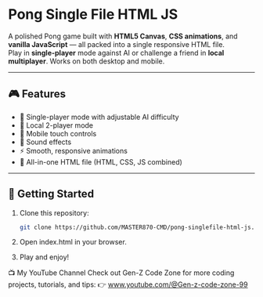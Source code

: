 # Pong Single File HTML JS

A polished Pong game built with **HTML5 Canvas**, **CSS animations**, and **vanilla JavaScript** — all packed into a single responsive HTML file.  
Play in **single-player** mode against AI or challenge a friend in **local multiplayer**. Works on both desktop and mobile.

---

## 🎮 Features
- 🎯 Single-player mode with adjustable AI difficulty  
- 👫 Local 2-player mode  
- 📱 Mobile touch controls  
- 🎵 Sound effects  
- ⚡ Smooth, responsive animations  
- 📄 All-in-one HTML file (HTML, CSS, JS combined)  

---

## 🚀 Getting Started
1. Clone this repository:
   ```bash
   git clone https://github.com/MASTER870-CMD/pong-singlefile-html-js.git

2. Open index.html in your browser.

3. Play and enjoy!

📺 My YouTube Channel
Check out Gen-Z Code Zone for more coding projects, tutorials, and tips:
👉 www.youtube.com/@Gen-z-code-zone-99
